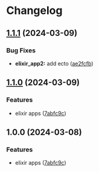 # Changelog

## [1.1.1](https://github.com/nicolas-mark/release-please-testing/compare/ice_t-v1.1.0...ice_t-v1.1.1) (2024-03-09)


### Bug Fixes

* **elixir_app2:** add ecto ([ae2fcfb](https://github.com/nicolas-mark/release-please-testing/commit/ae2fcfb4ce4c232ccf4e37e10c42891101a6069c))

## [1.1.0](https://github.com/nicolas-mark/release-please-testing/compare/ice_t-v1.0.0...ice_t-v1.1.0) (2024-03-09)


### Features

* elixir apps ([7abfc9c](https://github.com/nicolas-mark/release-please-testing/commit/7abfc9c636f8b56ba83b147550dad6e9d90e9b26))

## 1.0.0 (2024-03-08)


### Features

* elixir apps ([7abfc9c](https://github.com/nicolas-mark/release-please-testing/commit/7abfc9c636f8b56ba83b147550dad6e9d90e9b26))
